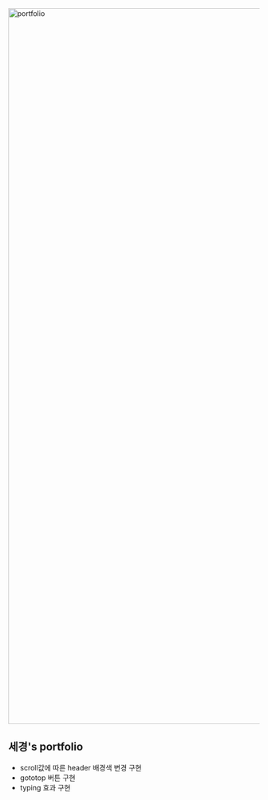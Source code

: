<img width="1436" alt="portfolio" src="https://user-images.githubusercontent.com/80687195/140319032-e187f1b5-3a4d-43c0-b73f-be2c78c838ce.png">

## 세경's portfolio

- scroll값에 따른 header 배경색 변경 구현
- gototop 버튼 구현
- typing 효과 구현
